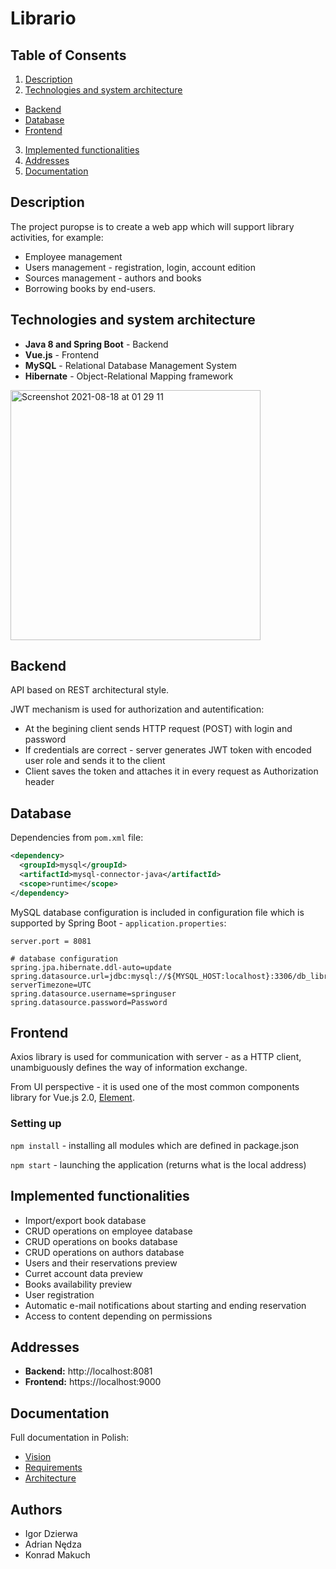 # Librario

## Table of Consents
1. [Description](#description)
2. [Technologies and system architecture](#technologies-and-system-architecture)
  - [Backend](#backend)
  - [Database](#database)
  - [Frontend](#frontend)
3. [Implemented functionalities](#implemented-functionalities)
4. [Addresses](#addresses)
5. [Documentation](#documentation)

## Description
The project puropse is to create a web app which will support library activities, for example:
- Employee management
- Users management - registration, login, account edition
- Sources management - authors and books
- Borrowing books by end-users.

## Technologies and system architecture
- **Java 8 and Spring Boot** - Backend
- **Vue.js** - Frontend
- **MySQL** - Relational Database Management System
- **Hibernate** - Object-Relational Mapping framework

<img width="400" alt="Screenshot 2021-08-18 at 01 29 11" src="https://user-images.githubusercontent.com/34041060/129813625-8bfd5643-ada6-4186-80c3-0ec9088d117b.png">

## Backend
API based on REST architectural style.

JWT mechanism is used for authorization and autentification:
- At the begining client sends HTTP request (POST) with login and password
- If credentials are correct - server generates JWT token with encoded user role and sends it to the client
- Client saves the token and attaches it in every request as Authorization header

## Database
Dependencies from `pom.xml` file:
```xml
<dependency>
  <groupId>mysql</groupId>
  <artifactId>mysql-connector-java</artifactId>
  <scope>runtime</scope>
</dependency>
```

MySQL database configuration is included in configuration file which is supported by Spring Boot - `application.properties`:
```properties
server.port = 8081

# database configuration
spring.jpa.hibernate.ddl-auto=update
spring.datasource.url=jdbc:mysql://${MYSQL_HOST:localhost}:3306/db_librario?serverTimezone=UTC
spring.datasource.username=springuser
spring.datasource.password=Password
```

## Frontend
Axios library is used for communication with server - as a HTTP client, unambiguously defines the way of information exchange.

From UI perspective - it is used one of the most common components library for Vue.js 2.0, [Element](https://element.eleme.io/#/en-US).

### Setting up
`npm install` - installing all modules which are defined in package.json

`npm start` - launching the application (returns what is the local address)

## Implemented functionalities
- Import/export book database
- CRUD operations on employee database
- CRUD operations on books database
- CRUD operations on authors database
- Users and their reservations preview
- Curret account data preview
- Books availability preview
- User registration
- Automatic e-mail notifications about starting and ending reservation
- Access to content depending on permissions

## Addresses
- **Backend:** http://localhost:8081
- **Frontend:** https://localhost:9000

## Documentation
Full documentation in Polish:
- [Vision](https://github.com/igordzie97/librario-project/blob/main/documentation/doc-vision.pdf)
- [Requirements](https://github.com/igordzie97/librario-project/blob/main/documentation/doc-requirements.pdf)
- [Architecture](https://github.com/igordzie97/librario-project/blob/main/documentation/doc-architecture.pdf)

## Authors
- Igor Dzierwa
- Adrian Nędza
- Konrad Makuch
